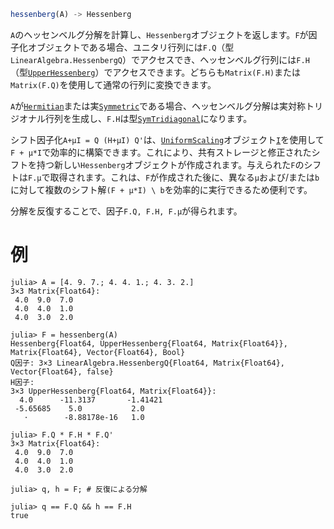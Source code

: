 ```julia
hessenberg(A) -> Hessenberg
```

`A`のヘッセンベルグ分解を計算し、`Hessenberg`オブジェクトを返します。`F`が因子化オブジェクトである場合、ユニタリ行列には`F.Q`（型`LinearAlgebra.HessenbergQ`）でアクセスでき、ヘッセンベルグ行列には`F.H`（型[`UpperHessenberg`](@ref)）でアクセスできます。どちらも`Matrix(F.H)`または`Matrix(F.Q)`を使用して通常の行列に変換できます。

`A`が[`Hermitian`](@ref)または実[`Symmetric`](@ref)である場合、ヘッセンベルグ分解は実対称トリジオナル行列を生成し、`F.H`は型[`SymTridiagonal`](@ref)になります。

シフト因子化`A+μI = Q (H+μI) Q'`は、[`UniformScaling`](@ref)オブジェクト[`I`](@ref)を使用して`F + μ*I`で効率的に構築できます。これにより、共有ストレージと修正されたシフトを持つ新しい`Hessenberg`オブジェクトが作成されます。与えられた`F`のシフトは`F.μ`で取得されます。これは、`F`が作成された後に、異なる`μ`および/または`b`に対して複数のシフト解`(F + μ*I) \ b`を効率的に実行できるため便利です。

分解を反復することで、因子`F.Q, F.H, F.μ`が得られます。

# 例

```julia-repl
julia> A = [4. 9. 7.; 4. 4. 1.; 4. 3. 2.]
3×3 Matrix{Float64}:
 4.0  9.0  7.0
 4.0  4.0  1.0
 4.0  3.0  2.0

julia> F = hessenberg(A)
Hessenberg{Float64, UpperHessenberg{Float64, Matrix{Float64}}, Matrix{Float64}, Vector{Float64}, Bool}
Q因子: 3×3 LinearAlgebra.HessenbergQ{Float64, Matrix{Float64}, Vector{Float64}, false}
H因子:
3×3 UpperHessenberg{Float64, Matrix{Float64}}:
  4.0      -11.3137       -1.41421
 -5.65685    5.0           2.0
   ⋅        -8.88178e-16   1.0

julia> F.Q * F.H * F.Q'
3×3 Matrix{Float64}:
 4.0  9.0  7.0
 4.0  4.0  1.0
 4.0  3.0  2.0

julia> q, h = F; # 反復による分解

julia> q == F.Q && h == F.H
true
```
